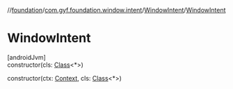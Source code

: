 //[foundation](../../../index.md)/[com.gyf.foundation.window.intent](../index.md)/[WindowIntent](index.md)/[WindowIntent](-window-intent.md)

# WindowIntent

[androidJvm]\
constructor(cls: [Class](https://developer.android.com/reference/kotlin/java/lang/Class.html)&lt;*&gt;)

constructor(ctx: [Context](https://developer.android.com/reference/kotlin/android/content/Context.html), cls: [Class](https://developer.android.com/reference/kotlin/java/lang/Class.html)&lt;*&gt;)